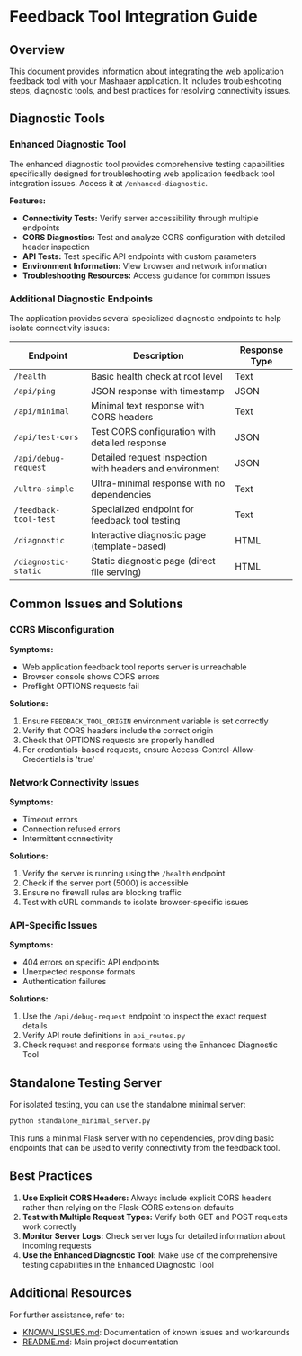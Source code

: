 # Feedback Tool Integration Guide

## Overview

This document provides information about integrating the web application feedback tool with your Mashaaer application. It includes troubleshooting steps, diagnostic tools, and best practices for resolving connectivity issues.

## Diagnostic Tools

### Enhanced Diagnostic Tool

The enhanced diagnostic tool provides comprehensive testing capabilities specifically designed for troubleshooting web application feedback tool integration issues. Access it at `/enhanced-diagnostic`.

**Features:**
- **Connectivity Tests:** Verify server accessibility through multiple endpoints
- **CORS Diagnostics:** Test and analyze CORS configuration with detailed header inspection
- **API Tests:** Test specific API endpoints with custom parameters
- **Environment Information:** View browser and network information
- **Troubleshooting Resources:** Access guidance for common issues

### Additional Diagnostic Endpoints

The application provides several specialized diagnostic endpoints to help isolate connectivity issues:

| Endpoint | Description | Response Type |
|----------|-------------|---------------|
| `/health` | Basic health check at root level | Text |
| `/api/ping` | JSON response with timestamp | JSON |
| `/api/minimal` | Minimal text response with CORS headers | Text |
| `/api/test-cors` | Test CORS configuration with detailed response | JSON |
| `/api/debug-request` | Detailed request inspection with headers and environment | JSON |
| `/ultra-simple` | Ultra-minimal response with no dependencies | Text |
| `/feedback-tool-test` | Specialized endpoint for feedback tool testing | Text |
| `/diagnostic` | Interactive diagnostic page (template-based) | HTML |
| `/diagnostic-static` | Static diagnostic page (direct file serving) | HTML |

## Common Issues and Solutions

### CORS Misconfiguration

**Symptoms:**
- Web application feedback tool reports server is unreachable
- Browser console shows CORS errors
- Preflight OPTIONS requests fail

**Solutions:**
1. Ensure `FEEDBACK_TOOL_ORIGIN` environment variable is set correctly
2. Verify that CORS headers include the correct origin
3. Check that OPTIONS requests are properly handled
4. For credentials-based requests, ensure Access-Control-Allow-Credentials is 'true'

### Network Connectivity Issues

**Symptoms:**
- Timeout errors
- Connection refused errors
- Intermittent connectivity

**Solutions:**
1. Verify the server is running using the `/health` endpoint
2. Check if the server port (5000) is accessible
3. Ensure no firewall rules are blocking traffic
4. Test with cURL commands to isolate browser-specific issues

### API-Specific Issues

**Symptoms:**
- 404 errors on specific API endpoints
- Unexpected response formats
- Authentication failures

**Solutions:**
1. Use the `/api/debug-request` endpoint to inspect the exact request details
2. Verify API route definitions in `api_routes.py`
3. Check request and response formats using the Enhanced Diagnostic Tool

## Standalone Testing Server

For isolated testing, you can use the standalone minimal server:

```bash
python standalone_minimal_server.py
```

This runs a minimal Flask server with no dependencies, providing basic endpoints that can be used to verify connectivity from the feedback tool.

## Best Practices

1. **Use Explicit CORS Headers:** Always include explicit CORS headers rather than relying on the Flask-CORS extension defaults
2. **Test with Multiple Request Types:** Verify both GET and POST requests work correctly
3. **Monitor Server Logs:** Check server logs for detailed information about incoming requests
4. **Use the Enhanced Diagnostic Tool:** Make use of the comprehensive testing capabilities in the Enhanced Diagnostic Tool

## Additional Resources

For further assistance, refer to:
- [KNOWN_ISSUES.md](/static/markdown/KNOWN_ISSUES.md): Documentation of known issues and workarounds
- [README.md](/readme): Main project documentation
